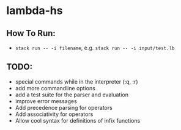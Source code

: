 # lambda-hs

## How To Run:
- `stack run -- -i filename`, e.g. `stack run -- -i input/test.lb`

## TODO:
- special commands while in the interpreter (:q, :r)
- add more commandline options
- add a test suite for the parser and evaluation
- improve error messages
- Add precedence parsing for operators
- Add associativity for operators
- Allow cool syntax for definitions of infix functions
